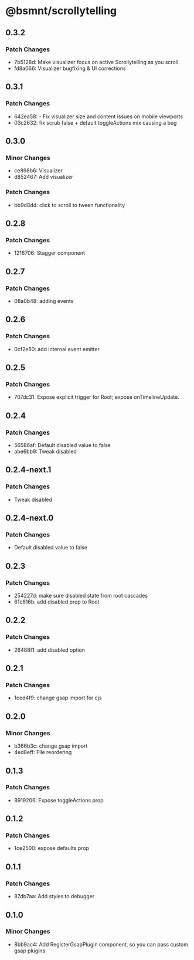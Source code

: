 # @bsmnt/scrollytelling

## 0.3.2

### Patch Changes

- 7b5128d: Make visualizer focus on active Scrollytelling as you scroll.
- fd8a066: Visualizer bugfixing & UI corrections

## 0.3.1

### Patch Changes

- 642ea58: - Fix visualizer size and content issues on mobile viewports
- 03c2632: fix scrub false + default toggleActions mix causing a bug

## 0.3.0

### Minor Changes

- ce898b6: Visualizer.
- d852467: Add visualizer

### Patch Changes

- bb9d8dd: click to scroll to tween functionality

## 0.2.8

### Patch Changes

- 1216706: Stagger component

## 0.2.7

### Patch Changes

- 08a0b48: adding events

## 0.2.6

### Patch Changes

- 0cf2e50: add internal event emitter

## 0.2.5

### Patch Changes

- 707dc31: Expose explicit trigger for Root; expose onTimelineUpdate.

## 0.2.4

### Patch Changes

- 56586af: Default disabled value to false
- abe6bb9: Tweak disabled

## 0.2.4-next.1

### Patch Changes

- Tweak disabled

## 0.2.4-next.0

### Patch Changes

- Default disabled value to false

## 0.2.3

### Patch Changes

- 254227d: make sure disabled state from root cascades
- 61c816b: add disabled prop to Root

## 0.2.2

### Patch Changes

- 26488f1: add disabled option

## 0.2.1

### Patch Changes

- 1ced4f9: change gsap import for cjs

## 0.2.0

### Minor Changes

- b366b3c: change gsap import
- 4ed8eff: File reordering

## 0.1.3

### Patch Changes

- 8919206: Expose toggleActions prop

## 0.1.2

### Patch Changes

- 1ce2500: expose defaults prop

## 0.1.1

### Patch Changes

- 87db7aa: Add styles to debugger

## 0.1.0

### Minor Changes

- 8bb9ac4: Add RegisterGsapPlugin component, so you can pass custom gsap plugins
